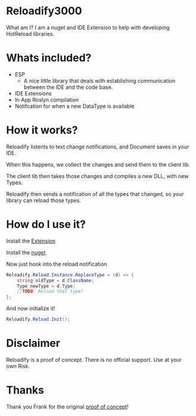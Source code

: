 # Reloadify3000
What am I? I am a nuget and IDE Extension to help with developing HotReload libraries.


# Whats included?

* ESP
	* A nice little library that deals with establishing communication between the IDE and the code base.
* IDE Extensions
* In App Roslyn compilation
* Notifcation for when a new DataType is available


# How it works?

Reloadify listents to text change notifications, and Document saves in your IDE.

When this happens, we collect the changes and send them to the client lib.

The client lib then takes those changes and compiles a new DLL, with new Types.

Reloadify then sends a notification of all the types that changed, so your library can reload those types.


# How do I use it?

Install the [Extension](https://github.com/Clancey/Reloadify3000/releases)

Install the [nuget](https://www.nuget.org/packages/Reloadify3000).

Now just hook into the reload notification


``` cs 
Reloadify.Reload.Instance.ReplaceType = (d) => {
	string oldType = d.ClassName;
	Type newType = d.Type;
	//TODO: Reload that type!
};
```
And now initialize it!

``` cs
Reloadify.Reload.Init();
```


# Disclaimer
Reloadify is a proof of concept. There is no official support. Use at your own Risk.


# Thanks
Thank you Frank for the original [proof of concept](https://github.com/praeclarum/Continuous)!

	 